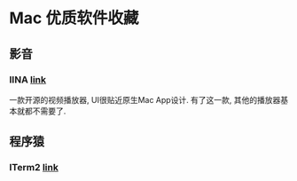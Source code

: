 # Mac 优质软件收藏

## 影音
### IINA [link](https://iina.io/)
一款开源的视频播放器, UI很贴近原生Mac App设计. 有了这一款, 其他的播放器基本就都不需要了.


## 程序猿
### ITerm2 [link](https://www.iterm2.com/)
